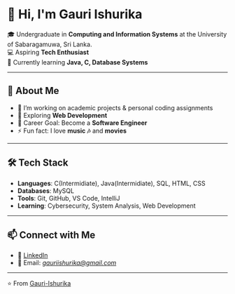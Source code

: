# 👋 Hi, I'm Gauri Ishurika  

🎓 Undergraduate in **Computing and Information Systems** at the University of Sabaragamuwa, Sri Lanka.  
💻 Aspiring **Tech Enthusiast**  
🌱 Currently learning **Java, C, Database Systems**  

---

## 🚀 About Me
- 🔭 I’m working on academic projects & personal coding assignments  
- 🌱 Exploring **Web Development**  
- 🎯 Career Goal: Become a **Software Engineer** 
- ⚡ Fun fact: I love **music 🎶** and **movies**  

---

## 🛠️ Tech Stack
- **Languages**: C(Intermidiate), Java(Intermidiate), SQL, HTML, CSS  
- **Databases**: MySQL  
- **Tools**: Git, GitHub, VS Code, IntelliJ  
- **Learning**: Cybersecurity, System Analysis, Web Development  

---

## 📫 Connect with Me
- 💼 [LinkedIn](https://www.linkedin.com/in/gauri-ishurika-0a0268349/)  
- 📧 Email: *gauriishurika@gmail.com* 

---

⭐️ From [Gauri-Ishurika](https://github.com/Gauri-Ishurika)

